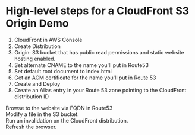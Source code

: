 # High-level steps for a CloudFront S3 Origin Demo

1. CloudFront in AWS Console
2. Create Distribution
3. Origin: S3 bucket that has public read permissions and static website hosting enabled.
4. Set alternate CNAME to the name you'll put in Route53
5. Set default root document to index.html
6. Get an ACM certificate for the name you'll put in Route 53
7. Create and Deploy
8. Create an Alias entry in your Route 53 zone pointing to the CloudFront distribution ID

Browse to the website via FQDN in Route53  
Modify a file in the S3 bucket.  
Run an invalidation on the CloudFront distribution.  
Refresh the browser.  
